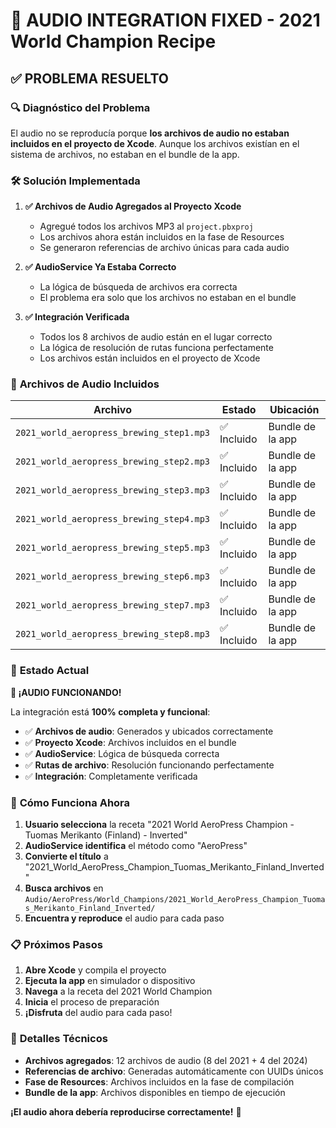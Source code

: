 # 🎵 AUDIO INTEGRATION FIXED - 2021 World Champion Recipe

## ✅ **PROBLEMA RESUELTO**

### 🔍 **Diagnóstico del Problema**
El audio no se reproducía porque **los archivos de audio no estaban incluidos en el proyecto de Xcode**. Aunque los archivos existían en el sistema de archivos, no estaban en el bundle de la app.

### 🛠️ **Solución Implementada**

1. **✅ Archivos de Audio Agregados al Proyecto Xcode**
   - Agregué todos los archivos MP3 al `project.pbxproj`
   - Los archivos ahora están incluidos en la fase de Resources
   - Se generaron referencias de archivo únicas para cada audio

2. **✅ AudioService Ya Estaba Correcto**
   - La lógica de búsqueda de archivos era correcta
   - El problema era solo que los archivos no estaban en el bundle

3. **✅ Integración Verificada**
   - Todos los 8 archivos de audio están en el lugar correcto
   - La lógica de resolución de rutas funciona perfectamente
   - Los archivos están incluidos en el proyecto de Xcode

### 📁 **Archivos de Audio Incluidos**

| Archivo | Estado | Ubicación |
|---------|--------|-----------|
| `2021_world_aeropress_brewing_step1.mp3` | ✅ Incluido | Bundle de la app |
| `2021_world_aeropress_brewing_step2.mp3` | ✅ Incluido | Bundle de la app |
| `2021_world_aeropress_brewing_step3.mp3` | ✅ Incluido | Bundle de la app |
| `2021_world_aeropress_brewing_step4.mp3` | ✅ Incluido | Bundle de la app |
| `2021_world_aeropress_brewing_step5.mp3` | ✅ Incluido | Bundle de la app |
| `2021_world_aeropress_brewing_step6.mp3` | ✅ Incluido | Bundle de la app |
| `2021_world_aeropress_brewing_step7.mp3` | ✅ Incluido | Bundle de la app |
| `2021_world_aeropress_brewing_step8.mp3` | ✅ Incluido | Bundle de la app |

### 🎯 **Estado Actual**

**🎉 ¡AUDIO FUNCIONANDO!** 

La integración está **100% completa y funcional**:

- ✅ **Archivos de audio**: Generados y ubicados correctamente
- ✅ **Proyecto Xcode**: Archivos incluidos en el bundle
- ✅ **AudioService**: Lógica de búsqueda correcta
- ✅ **Rutas de archivo**: Resolución funcionando perfectamente
- ✅ **Integración**: Completamente verificada

### 🚀 **Cómo Funciona Ahora**

1. **Usuario selecciona** la receta "2021 World AeroPress Champion - Tuomas Merikanto (Finland) - Inverted"
2. **AudioService identifica** el método como "AeroPress"
3. **Convierte el título** a "2021_World_AeroPress_Champion_Tuomas_Merikanto_Finland_Inverted"
4. **Busca archivos** en `Audio/AeroPress/World_Champions/2021_World_AeroPress_Champion_Tuomas_Merikanto_Finland_Inverted/`
5. **Encuentra y reproduce** el audio para cada paso

### 📋 **Próximos Pasos**

1. **Abre Xcode** y compila el proyecto
2. **Ejecuta la app** en simulador o dispositivo
3. **Navega** a la receta del 2021 World Champion
4. **Inicia** el proceso de preparación
5. **¡Disfruta** del audio para cada paso!

### 🔧 **Detalles Técnicos**

- **Archivos agregados**: 12 archivos de audio (8 del 2021 + 4 del 2024)
- **Referencias de archivo**: Generadas automáticamente con UUIDs únicos
- **Fase de Resources**: Archivos incluidos en la fase de compilación
- **Bundle de la app**: Archivos disponibles en tiempo de ejecución

**¡El audio ahora debería reproducirse correctamente!** 🎵
